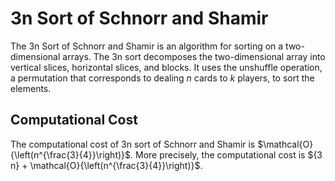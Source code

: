 # 3n Sort of Schnorr and Shamir


The 3n Sort of Schnorr and Shamir is an algorithm for sorting on a two-dimensional arrays.
The 3n sort decomposes the two-dimensional array into vertical slices, horizontal slices, and blocks.
It uses the unshuffle operation, a permutation that corresponds to dealing $n$ cards to $k$ players, to sort the elements.


## Computational Cost

The computational cost of 3n sort of Schnorr and Shamir is $\mathcal{O}{\left(n^{\frac{3}{4}}\right)}$.
More precisely, the computational cost is ${3 n} + \mathcal{O}{\left(n^{\frac{3}{4}}\right)}$.
